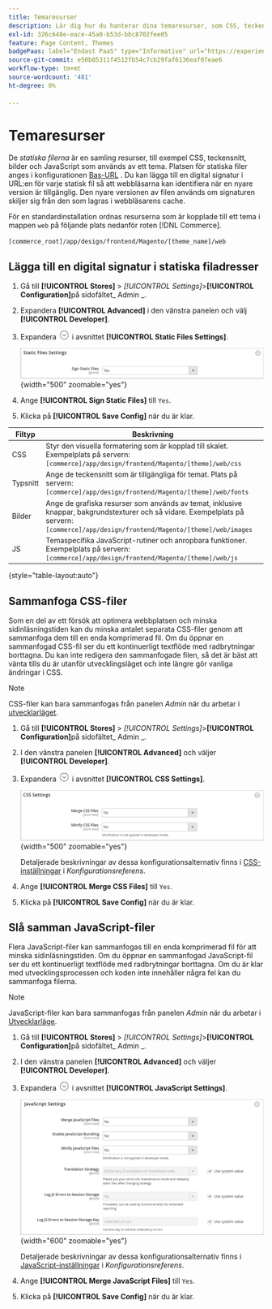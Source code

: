 ```yaml
---
title: Temaresurser
description: Lär dig hur du hanterar dina temaresurser, som CSS, teckensnitt, bilder och JavaScript-filer.
exl-id: 326c648e-eace-45a0-b53d-bbc8702fee05
feature: Page Content, Themes
badgePaas: label="Endast PaaS" type="Informative" url="https://experienceleague.adobe.com/sv/docs/commerce/user-guides/product-solutions" tooltip="Gäller endast Adobe Commerce i molnprojekt (Adobe-hanterad PaaS-infrastruktur) och lokala projekt."
source-git-commit: e50b85311f4512fb54c7cb29faf6136eaf07eae6
workflow-type: tm+mt
source-wordcount: '481'
ht-degree: 0%

---
```


# Temaresurser

De _statiska filerna_ är en samling resurser, till exempel CSS, teckensnitt, bilder och JavaScript som används av ett tema. Platsen för statiska filer anges i konfigurationen [Bas-URL](../stores-purchase/store-urls.md) . Du kan lägga till en digital signatur i URL:en för varje statisk fil så att webbläsarna kan identifiera när en nyare version är tillgänglig. Den nyare versionen av filen används om signaturen skiljer sig från den som lagras i webbläsarens cache.

För en standardinstallation ordnas resurserna som är kopplade till ett tema i mappen `web` på följande plats nedanför roten [!DNL Commerce].

`[commerce_root]/app/design/frontend/Magento/[theme_name]/web`

## Lägga till en digital signatur i statiska filadresser

1. Gå till **[!UICONTROL Stores]** > _[!UICONTROL Settings]_>**[!UICONTROL Configuration]**&#x200B;på sidofältet_ Admin _.

1. Expandera **[!UICONTROL Advanced]** i den vänstra panelen och välj **[!UICONTROL Developer]**.

1. Expandera ![Expansionsväljaren](../assets/icon-display-expand.png) i avsnittet **[!UICONTROL Static Files Settings]**.

   ![Inställningar för statiska filer](./assets/developer-static-files-settings.png){width="500" zoomable="yes"}

1. Ange **[!UICONTROL Sign Static Files]** till `Yes`.

1. Klicka på **[!UICONTROL Save Config]** när du är klar.

| Filtyp | Beskrivning |
|--- |--- |
| CSS | Styr den visuella formatering som är kopplad till skalet. Exempelplats på servern: `[commerce]/app/design/frontend/Magento/[theme]/web/css` |
| Typsnitt | Ange de teckensnitt som är tillgängliga för temat. Plats på servern: `[commerce]/app/design/frontend/Magento/[theme]/web/fonts` |
| Bilder | Ange de grafiska resurser som används av temat, inklusive knappar, bakgrundstexturer och så vidare. Exempelplats på servern: `[commerce]/app/design/frontend/Magento/[theme]/web/images` |
| JS | Temaspecifika JavaScript-rutiner och anropbara funktioner. Exempelplats på servern: `[commerce]/app/design/frontend/Magento/[theme]/web/js` |

{style="table-layout:auto"}

## Sammanfoga CSS-filer

Som en del av ett försök att optimera webbplatsen och minska sidinläsningstiden kan du minska antalet separata CSS-filer genom att sammanfoga dem till en enda komprimerad fil. Om du öppnar en sammanfogad CSS-fil ser du ett kontinuerligt textflöde med radbrytningar borttagna. Du kan inte redigera den sammanfogade filen, så det är bäst att vänta tills du är utanför utvecklingsläget och inte längre gör vanliga ändringar i CSS.

>[!NOTE]
>
>CSS-filer kan bara sammanfogas från panelen _Admin_ när du arbetar i [utvecklarläget](../systems/developer-tools.md#operation-modes).

1. Gå till **[!UICONTROL Stores]** > _[!UICONTROL Settings]_>**[!UICONTROL Configuration]**&#x200B;på sidofältet_ Admin _.

1. I den vänstra panelen **[!UICONTROL Advanced]** och väljer **[!UICONTROL Developer]**.

1. Expandera ![Expansionsväljaren](../assets/icon-display-expand.png) i avsnittet **[!UICONTROL CSS Settings]**.

   ![CSS-inställningar](./assets/developer-css-settings.png){width="500" zoomable="yes"}

   Detaljerade beskrivningar av dessa konfigurationsalternativ finns i [CSS-inställningar](../configuration-reference/advanced/developer.md#css-settings) i _Konfigurationsreferens_.

1. Ange **[!UICONTROL Merge CSS Files]** till `Yes`.

1. Klicka på **[!UICONTROL Save Config]** när du är klar.

## Slå samman JavaScript-filer

Flera JavaScript-filer kan sammanfogas till en enda komprimerad fil för att minska sidinläsningstiden. Om du öppnar en sammanfogad JavaScript-fil ser du ett kontinuerligt textflöde med radbrytningar borttagna. Om du är klar med utvecklingsprocessen och koden inte innehåller några fel kan du sammanfoga filerna.

>[!NOTE]
>
>JavaScript-filer kan bara sammanfogas från panelen _Admin_ när du arbetar i [Utvecklarläge](../systems/developer-tools.md#operation-modes).

1. Gå till **[!UICONTROL Stores]** > _[!UICONTROL Settings]_>**[!UICONTROL Configuration]**&#x200B;på sidofältet_ Admin _.

1. I den vänstra panelen **[!UICONTROL Advanced]** och väljer **[!UICONTROL Developer]**.

1. Expandera ![Expansionsväljaren](../assets/icon-display-expand.png) i avsnittet **[!UICONTROL JavaScript Settings]**.

   ![JavaScript-inställningar](./assets/developer-javascript-settings.png){width="600" zoomable="yes"}

   Detaljerade beskrivningar av dessa konfigurationsalternativ finns i [JavaScript-inställningar](../configuration-reference/advanced/developer.md#javascript-settings) i _Konfigurationsreferens_.

1. Ange **[!UICONTROL Merge JavaScript Files]** till `Yes`.

1. Klicka på **[!UICONTROL Save Config]** när du är klar.
